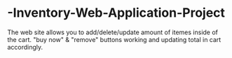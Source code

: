 # -Inventory-Web-Application-Project

The web site allows you to add/delete/update amount of itemes inside of the cart. "buy now" & "remove" buttons working and updating total in cart accordingly.
